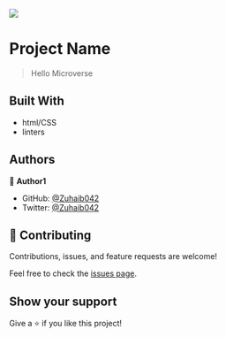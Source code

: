 ![](https://img.shields.io/badge/Microverse-blueviolet)

# Project Name

> Hello Microverse

## Built With

- html/CSS
- linters

## Authors

👤 **Author1**

- GitHub: [@Zuhaib042](https://github.com/Zuhaib042)
- Twitter: [@Zuhaib042](https://twitter.com/Zuhaib042)

## 🤝 Contributing

Contributions, issues, and feature requests are welcome!

Feel free to check the [issues page](https://github.com/Zuhaib042/helloMicroverse/issues).

## Show your support

Give a ⭐️ if you like this project!
